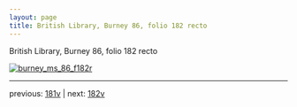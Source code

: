 ```yaml
---
layout: page
title: British Library, Burney 86, folio 182 recto
---
```


British Library, Burney 86, folio 182 recto

[![burney_ms_86_f182r](http://www.homermultitext.org/iipsrv?IIIF=/project/homer/pyramidal/deepzoom/bl/burney86imgs/v1/burney_ms_86_f182r.tif/full/800,/0/default.jpg)](http://www.homermultitext.org/ict2/?urn=urn:cite2:bl:burney86imgs.v1:burney_ms_86_f182r) 

---

previous:  [181v](../181v/) | next: [182v](../182v/)